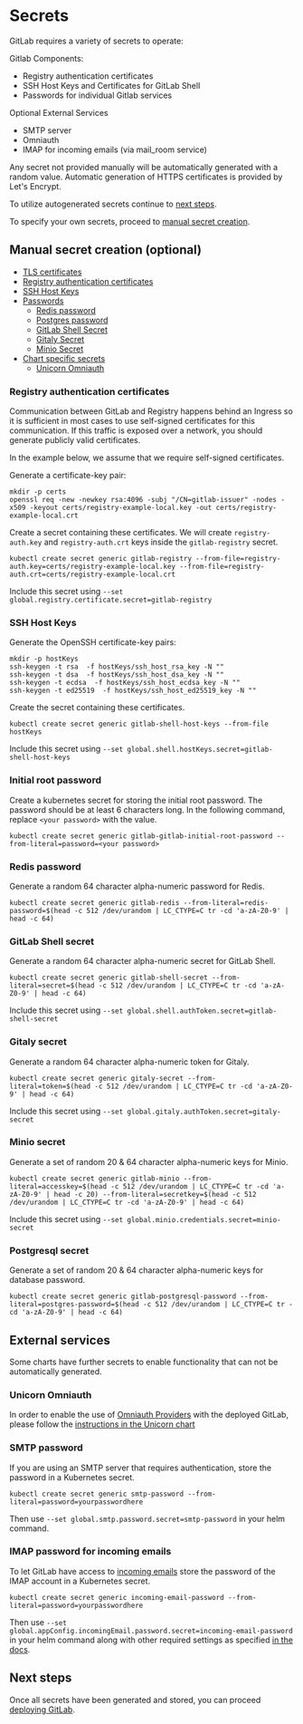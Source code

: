 # Secrets

GitLab requires a variety of secrets to operate:

Gitlab Components:
* Registry authentication certificates
* SSH Host Keys and Certificates for GitLab Shell
* Passwords for individual Gitlab services

Optional External Services
* SMTP server
* Omniauth
* IMAP for incoming emails (via mail_room service)


Any secret not provided manually will be automatically generated with a random value. Automatic generation of HTTPS certificates is provided by Let's Encrypt.

To utilize autogenerated secrets continue to [next steps](#next-steps).

To specify your own secrets, proceed to [manual secret creation](#manual-secret-creation).

## Manual secret creation (optional)

- [TLS certificates](tls.md)
- [Registry authentication certificates](#registry-authentication-certificates)
- [SSH Host Keys](#ssh-host-keys)
- [Passwords](#passwords)
  * [Redis password](#redis-password)
  * [Postgres password](#postgres-password)
  * [GitLab Shell Secret](#gitLab-shell-secret)
  * [Gitaly Secret](#gitaly-secret)
  * [Minio Secret](#minio-secret)
- [Chart specific secrets](#chart-specific-secrets)
  * [Unicorn Omniauth](#unicorn-omniauth)

### Registry authentication certificates

Communication between GitLab and Registry happens behind an Ingress so it is sufficient in most cases to use self-signed certificates
for this communication. If this traffic is exposed over a network, you
should generate publicly valid certificates.

In the example below, we assume that we require self-signed certificates.

Generate a certificate-key pair:

```
mkdir -p certs
openssl req -new -newkey rsa:4096 -subj "/CN=gitlab-issuer" -nodes -x509 -keyout certs/registry-example-local.key -out certs/registry-example-local.crt
```

Create a secret containing these certificates.
 We will create `registry-auth.key` and `registry-auth.crt` keys inside the
`gitlab-registry` secret.

```
kubectl create secret generic gitlab-registry --from-file=registry-auth.key=certs/registry-example-local.key --from-file=registry-auth.crt=certs/registry-example-local.crt
```

Include this secret using `--set global.registry.certificate.secret=gitlab-registry`

### SSH Host Keys

Generate the OpenSSH certificate-key pairs:

```
mkdir -p hostKeys
ssh-keygen -t rsa  -f hostKeys/ssh_host_rsa_key -N ""
ssh-keygen -t dsa  -f hostKeys/ssh_host_dsa_key -N ""
ssh-keygen -t ecdsa  -f hostKeys/ssh_host_ecdsa_key -N ""
ssh-keygen -t ed25519  -f hostKeys/ssh_host_ed25519_key -N ""
```

Create the secret containing these certificates.

```
kubectl create secret generic gitlab-shell-host-keys --from-file hostKeys
```

Include this secret using `--set global.shell.hostKeys.secret=gitlab-shell-host-keys`

### Initial root password

Create a kubernetes secret for storing the initial root password. The password
should be at least 6 characters long. In the following command, replace
`<your password>` with the value.

```
kubectl create secret generic gitlab-gitlab-initial-root-password --from-literal=password=<your password>
```

### Redis password

Generate a random 64 character alpha-numeric password for Redis.

```
kubectl create secret generic gitlab-redis --from-literal=redis-password=$(head -c 512 /dev/urandom | LC_CTYPE=C tr -cd 'a-zA-Z0-9' | head -c 64)
```

### GitLab Shell secret

Generate a random 64 character alpha-numeric secret for GitLab Shell.

```
kubectl create secret generic gitlab-shell-secret --from-literal=secret=$(head -c 512 /dev/urandom | LC_CTYPE=C tr -cd 'a-zA-Z0-9' | head -c 64)
```

Include this secret using `--set global.shell.authToken.secret=gitlab-shell-secret`

### Gitaly secret

Generate a random 64 character alpha-numeric token for Gitaly.

```
kubectl create secret generic gitaly-secret --from-literal=token=$(head -c 512 /dev/urandom | LC_CTYPE=C tr -cd 'a-zA-Z0-9' | head -c 64)
```

Include this secret using `--set global.gitaly.authToken.secret=gitaly-secret`

### Minio secret

Generate a set of random 20 & 64 character alpha-numeric keys for Minio.

```
kubectl create secret generic gitlab-minio --from-literal=accesskey=$(head -c 512 /dev/urandom | LC_CTYPE=C tr -cd 'a-zA-Z0-9' | head -c 20) --from-literal=secretkey=$(head -c 512 /dev/urandom | LC_CTYPE=C tr -cd 'a-zA-Z0-9' | head -c 64)
```
Include this secret using `--set global.minio.credentials.secret=minio-secret`

### Postgresql secret

Generate a set of random 20 & 64 character alpha-numeric keys for database password.

```
kubectl create secret generic gitlab-postgresql-password --from-literal=postgres-password=$(head -c 512 /dev/urandom | LC_CTYPE=C tr -cd 'a-zA-Z0-9' | head -c 64)
```

## External services

Some charts have further secrets to enable functionality that can not be automatically generated.

### Unicorn Omniauth

In order to enable the use of [Omniauth Providers](https://docs.gitlab.com/ee/integration/omniauth.html) with the deployed GitLab, please follow the [instructions in the Unicorn chart](../charts/gitlab/unicorn/README.md#omniauth.providers)

### SMTP password

If you are using an SMTP server that requires authentication, store the password
in a Kubernetes secret.

```
kubectl create secret generic smtp-password --from-literal=password=yourpasswordhere
```

Then use `--set global.smtp.password.secret=smtp-password` in your helm command.

### IMAP password for incoming emails

To let GitLab have access to [incoming emails](https://docs.gitlab.com/ee/administration/incoming_email.html)
store the password of the IMAP account in a Kubernetes secret.

```
kubectl create secret generic incoming-email-password --from-literal=password=yourpasswordhere
```

Then use `--set global.appConfig.incomingEmail.password.secret=incoming-email-password`
in your helm command along with other required settings as specified [in the docs](command-line-options.md#incoming-email-configuration).

## Next steps

Once all secrets have been generated and stored, you can proceed [deploying GitLab](deployment.md).
